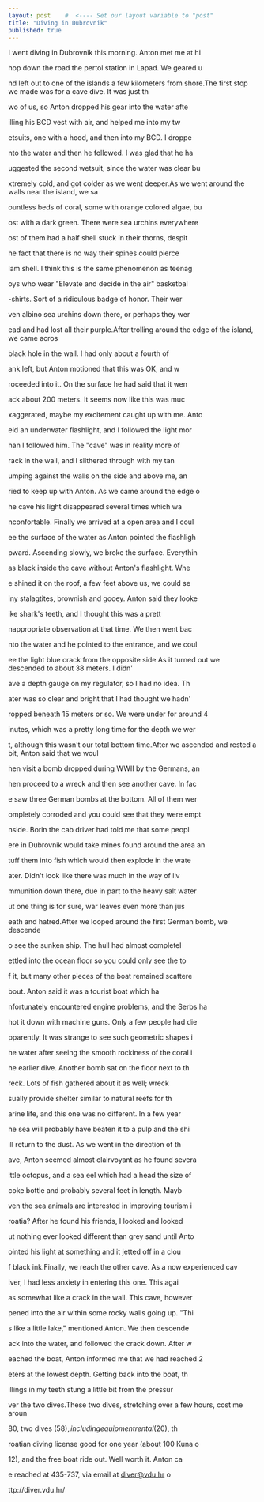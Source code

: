 ```yaml
---
layout: post    #  <---- Set our layout variable to "post"
title: "Diving in Dubrovnik"  
published: true
---
```


I went diving in Dubrovnik this morning. Anton met me at hi

hop down the road the pertol station in Lapad. We geared u

nd left out to one of the islands a few kilometers from shore.The first stop we made was for a cave dive. It was just th

wo of us, so Anton dropped his gear into the water afte

illing his BCD vest with air, and helped me into my tw

etsuits, one with a hood, and then into my BCD. I droppe

nto the water and then he followed. I was glad that he ha

uggested the second wetsuit, since the water was clear bu

xtremely cold, and got colder as we went deeper.As we went around the walls near the island, we sa

ountless beds of coral, some with orange colored algae, bu

ost with a dark green. There were sea urchins everywhere

ost of them had a half shell stuck in their thorns, despit

he fact that there is no way their spines could pierce 

lam shell. I think this is the same phenomenon as teenag

oys who wear "Elevate and decide in the air" basketbal

-shirts. Sort of a ridiculous badge of honor. Their wer

ven albino sea urchins down there, or perhaps they wer

ead and had lost all their purple.After trolling around the edge of the island, we came acros

 black hole in the wall. I had only about a fourth of 

ank left, but Anton motioned that this was OK, and w

roceeded into it. On the surface he had said that it wen

ack about 200 meters. It seems now like this was muc

xaggerated, maybe my excitement caught up with me. Anto

eld an underwater flashlight, and I followed the light mor

han I followed him. The "cave" was in reality more of 

rack in the wall, and I slithered through with my tan

umping against the walls on the side and above me, an

ried to keep up with Anton. As we came around the edge o

he cave his light disappeared several times which wa

nconfortable. Finally we arrived at a open area and I coul

ee the surface of the water as Anton pointed the flashligh

pward. Ascending slowly, we broke the surface. Everythin

as black inside the cave without Anton's flashlight. Whe

e shined it on the roof, a few feet above us, we could se

iny stalagtites, brownish and gooey. Anton said they looke

ike shark's teeth, and I thought this was a prett

nappropriate observation at that time. We then went bac

nto the water and he pointed to the entrance, and we coul

ee the light blue crack from the opposite side.As it turned out we descended to about 38 meters. I didn'

ave a depth gauge on my regulator, so I had no idea. Th

ater was so clear and bright that I had thought we hadn'

ropped beneath 15 meters or so. We were under for around 4

inutes, which was a pretty long time for the depth we wer

t, although this wasn't our total bottom time.After we ascended and rested a bit, Anton said that we woul

hen visit a bomb dropped during WWII by the Germans, an

hen proceed to a wreck and then see another cave. In fac

e saw three German bombs at the bottom. All of them wer

ompletely corroded and you could see that they were empt

nside. Borin the cab driver had told me that some peopl

ere in Dubrovnik would take mines found around the area an

tuff them into fish which would then explode in the wate

ater. Didn't look like there was much in the way of liv

mmunition down there, due in part to the heavy salt water

ut one thing is for sure, war leaves even more than jus

eath and hatred.After we looped around the first German bomb, we descende

o see the sunken ship. The hull had almost completel

ettled into the ocean floor so you could only see the to

f it, but many other pieces of the boat remained scattere

bout. Anton said it was a tourist boat which ha

nfortunately encountered engine problems, and the Serbs ha

hot it down with machine guns. Only a few people had die

pparently. It was strange to see such geometric shapes i

he water after seeing the smooth rockiness of the coral i

he earlier dive. Another bomb sat on the floor next to th

reck. Lots of fish gathered about it as well; wreck

sually provide shelter similar to natural reefs for th

arine life, and this one was no different. In a few year

he sea will probably have beaten it to a pulp and the shi

ill return to the dust. As we went in the direction of th

ave, Anton seemed almost clairvoyant as he found severa

ittle octopus, and a sea eel which had a head the size of 

 coke bottle and probably several feet in length. Mayb

ven the sea animals are interested in improving tourism i

roatia? After he found his friends, I looked and looked

ut nothing ever looked different than grey sand until Anto

ointed his light at something and it jetted off in a clou

f black ink.Finally, we reach the other cave. As a now experienced cav

iver, I had less anxiety in entering this one. This agai

as somewhat like a crack in the wall. This cave, however

pened into the air within some rocky walls going up. "Thi

s like a little lake," mentioned Anton. We then descende

ack into the water, and followed the crack down. After w

eached the boat, Anton informed me that we had reached 2

eters at the lowest depth. Getting back into the boat, th

illings in my teeth stung a little bit from the pressur

ver the two dives.These two dives, stretching over a few hours, cost me aroun

80, two dives ($58), including equipment rental ($20), th

roatian diving license good for one year (about 100 Kuna o

12), and the free boat ride out. Well worth it. Anton ca

e reached at 435-737, via email at diver@vdu.hr o

ttp://diver.vdu.hr/
